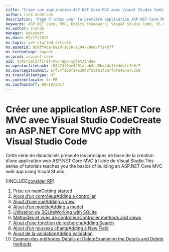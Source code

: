 ```yaml
---
title: "Créer une application ASP.NET Core MVC avec Visual Studio Code"
author: rick-anderson
description: "Page d’index pour la première application ASP.NET Core MVC avec Visual Studio Code"
keywords: ASP.NET Core, MVC, Entity Framework, Visual Studio Code, VS Code
ms.author: riande
manager: wpickett
ms.date: 05/17/2017
ms.topic: get-started-article
ms.assetid: 959ff4ca-be2d-1638-ac04-789e7f7146ff
ms.technology: aspnet
ms.prod: asp.net-core
uid: tutorials/first-mvc-app-xplat/index
ms.openlocfilehash: f04f74f1ee4201aceb4cd9bd4dc33e4dbfc7e6f7
ms.sourcegitcommit: 67f54fabbfa4e3942f5bfe1f8a7fdfe4a7a75358
ms.translationtype: HT
ms.contentlocale: fr-FR
ms.lasthandoff: 09/19/2017
---
```

# <a name="create-an-aspnet-core-mvc-app-with-visual-studio-code"></a><span data-ttu-id="5c32d-104">Créer une application ASP.NET Core MVC avec Visual Studio Code</span><span class="sxs-lookup"><span data-stu-id="5c32d-104">Create an ASP.NET Core MVC app with Visual Studio Code</span></span>

<span data-ttu-id="5c32d-105">Cette série de didacticiels présente les principes de base de la création d’une application web ASP.NET Core MVC à l’aide de Visual Studio.</span><span class="sxs-lookup"><span data-stu-id="5c32d-105">This series of tutorials teaches you the basics of building an ASP.NET Core MVC web app using Visual Studio.</span></span> 

[!INCLUDE[consider RP](../../includes/razor.md)]

1. [<span data-ttu-id="5c32d-106">Prise en main</span><span class="sxs-lookup"><span data-stu-id="5c32d-106">Getting started</span></span>](start-mvc.md)
2. [<span data-ttu-id="5c32d-107">Ajout d’un contrôleur</span><span class="sxs-lookup"><span data-stu-id="5c32d-107">Adding a controller</span></span>](adding-controller.md)
3. [<span data-ttu-id="5c32d-108">Ajout d’une vue</span><span class="sxs-lookup"><span data-stu-id="5c32d-108">Adding a view</span></span>](adding-view.md)
4. [<span data-ttu-id="5c32d-109">Ajout d’un modèle</span><span class="sxs-lookup"><span data-stu-id="5c32d-109">Adding a model</span></span>](adding-model.md)
5. [<span data-ttu-id="5c32d-110">Utilisation de SQLite</span><span class="sxs-lookup"><span data-stu-id="5c32d-110">Working with SQLite</span></span>](working-with-sql.md)
6. [<span data-ttu-id="5c32d-111">Méthodes et vues de contrôleur</span><span class="sxs-lookup"><span data-stu-id="5c32d-111">Controller methods and views</span></span>](controller-methods-views.md)
7. [<span data-ttu-id="5c32d-112">Ajout d’une fonction de recherche</span><span class="sxs-lookup"><span data-stu-id="5c32d-112">Adding Search</span></span>](search.md)
8. [<span data-ttu-id="5c32d-113">Ajout d’un nouveau champ</span><span class="sxs-lookup"><span data-stu-id="5c32d-113">Adding a New Field</span></span>](new-field.md)
9. [<span data-ttu-id="5c32d-114">Ajout de la validation</span><span class="sxs-lookup"><span data-stu-id="5c32d-114">Adding Validation</span></span>](validation.md)
10. [<span data-ttu-id="5c32d-115">Examen des méthodes Details et Delete</span><span class="sxs-lookup"><span data-stu-id="5c32d-115">Examining the Details and Delete methods</span></span>](xref:tutorials/first-mvc-app/details)
